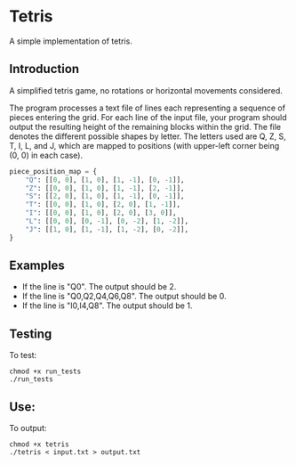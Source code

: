 # Tetris
A simple implementation of tetris.

## Introduction
A simplified tetris game, no rotations or horizontal movements considered. 

The program processes a text file of lines each representing a sequence of pieces entering the grid. 
For each line of the input file, your program should output the resulting height of the remaining blocks within the grid.
The file denotes the different possible shapes by letter. The letters used are Q, Z, S, T, I, L, and J, which are mapped to
positions (with upper-left corner being (0, 0) in each case).
```py
piece_position_map = {
    "Q": [[0, 0], [1, 0], [1, -1], [0, -1]],
    "Z": [[0, 0], [1, 0], [1, -1], [2, -1]],
    "S": [[2, 0], [1, 0], [1, -1], [0, -1]],
    "T": [[0, 0], [1, 0], [2, 0], [1, -1]],
    "I": [[0, 0], [1, 0], [2, 0], [3, 0]],
    "L": [[0, 0], [0, -1], [0, -2], [1, -2]],
    "J": [[1, 0], [1, -1], [1, -2], [0, -2]],
}
```

## Examples

* If the line is "Q0". The output should be 2.
* If the line is "Q0,Q2,Q4,Q6,Q8". The output should be 0.
* If the line is "I0,I4,Q8". The output should be 1.


## Testing
To test:
```shell
chmod +x run_tests
./run_tests
```

## Use:
To output:
```shell
chmod +x tetris
./tetris < input.txt > output.txt
```